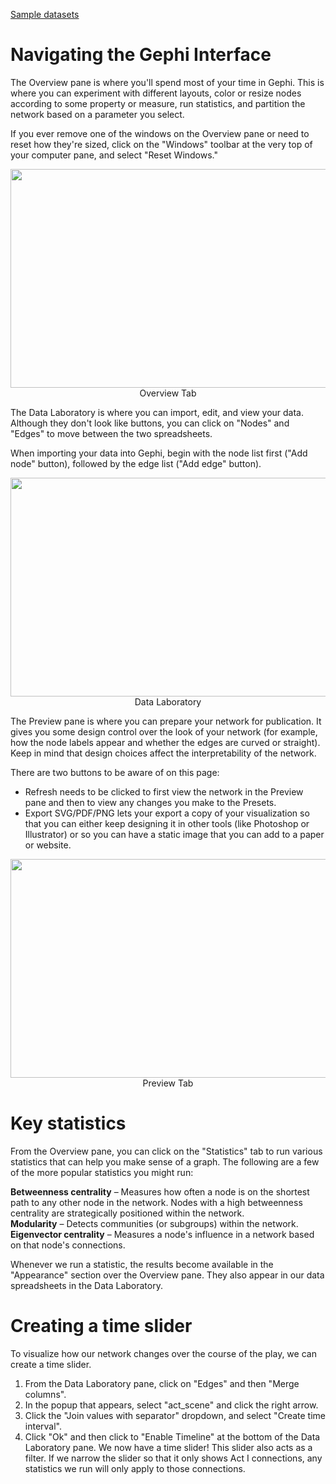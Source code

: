 [Sample datasets](https://github.com/gephi/gephi/wiki/Datasets)

# Navigating the Gephi Interface

The Overview pane is where you'll spend most of your time in Gephi. This is where you can experiment with different layouts, color or resize nodes according to some property or measure, run statistics, and partition the network based on a parameter you select.  

If you ever remove one of the windows on the Overview pane or need to reset how they're sized, click on the "Windows" toolbar at the very top of your computer pane, and select "Reset Windows."

<p align="center"><img width="700" height="350" src="https://github.com/cderose/dh-courses/blob/master/images/gephi-overview.png"></br>Overview Tab</p>

The Data Laboratory is where you can import, edit, and view your data. Although they don't look like buttons, you can click on "Nodes" and "Edges" to move between the two spreadsheets.  

When importing your data into Gephi, begin with the node list first ("Add node" button), followed by the edge list ("Add edge" button).

<p align="center"><img width="700" height="350" src="https://github.com/cderose/dh-courses/blob/master/images/gephi-dataLab.png"></br>Data Laboratory</p>

The Preview pane is where you can prepare your network for publication. It gives you some design control over the look of your network (for example, how the node labels appear and whether the edges are curved or straight). Keep in mind that design choices affect the interpretability of the network.

There are two buttons to be aware of on this page:
- Refresh needs to be clicked to first view the network in the Preview pane and then to view any changes you make to the Presets.
- Export SVG/PDF/PNG lets your export a copy of your visualization so that you can either keep designing it in other tools (like Photoshop or Illustrator) or so you can have a static image that you can add to a paper or website.
<p align="center"><img width="700" height="350" src="https://github.com/cderose/dh-courses/blob/master/images/gephi-publish.png"></br>Preview Tab</p>

# Key statistics
From the Overview pane, you can click on the "Statistics" tab to run various statistics that can help you make sense of a graph. The following are a few of the more popular statistics you might run:  

**Betweenness centrality** – Measures how often a node is on the shortest path to any other node in the network. Nodes with a high betweenness centrality are strategically positioned within the network.  
**Modularity** – Detects communities (or subgroups) within the network.  
**Eigenvector centrality** – Measures a node's influence in a network based on that node's connections.  

Whenever we run a statistic, the results become available in the "Appearance" section over the Overview pane. They also appear in our data spreadsheets in the Data Laboratory.

# Creating a time slider
To visualize how our network changes over the course of the play, we can create a time slider.  
1. From the Data Laboratory pane, click on "Edges" and then "Merge columns".
2. In the popup that appears, select "act_scene" and click the right arrow.
3. Click the "Join values with separator" dropdown, and select "Create time interval".
4. Click "Ok" and then click to "Enable Timeline" at the bottom of the Data Laboratory pane.
We now have a time slider! This slider also acts as a filter. If we narrow the slider so that it only shows Act I connections, any statistics we run will only apply to those connections.

